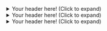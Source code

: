 <details>
	<summary>Your header here! (Click to expand)</summary>
	Your content here...</br>
	(markup only where supported)</br>
	more content here...</br>
</details>

<details>
	<summary>Your header here! (Click to expand)</summary>
	Your content here...</br>
	(markup only where supported)</br>
	more content here...</br>
</details>

<details>
	<summary>Your header here! (Click to expand)</summary>
 
 1. [Heading 1](#heading-1) <br/>
  1.1. [Sub heading 11](#subheading-11) <br/>
  1.2. [Sub heading 12](#subheading-12) <br/>
  1.3. [Sub heading 13](#subheading-13) <br/>
 2. [Heading 2](#heading-2) <br/>
		2.1. [Sub heading 21](#subheading-21) <br/>
  2.2. [Sub heading 22](#subheading-22) <br/>
  2.3. [Sub heading 23](#subheading-23) <br/>
 3. [Heading 3](#heading-3) <br/>
		3.1. [Sub heading 31](#subheading-31) <br/>
  3.2. [Sub heading 32](#subheading-32) <br/>
  3.3. [Sub heading 33](#subheading-33) <br/>


 # Heading 1
 Content of the heading 1
 ## Subheading 11
 Content of the subheading 11
 ## Subheading 12
 Content of the subheading 12
 ## Subheading 13
 Content of the subheading 13
 # Heading 2
 Content of the subheading 2
 ## Subheading 21
 Content of the subheading 21
 ## Subheading 22
 Content of the subheading 22
 ## Subheading 23
 Content of the subheading 23
 ## Heading 3
 Content of the heading 3
 ## Subheading 31
 Content of the subheading 31
 ## Subheading 32
 Content of the subheading 32
 ## Subheading 33
 Content of the subheading 33

</br>
(markup only where supported)</br>
more content here...</br>
</details>
   
